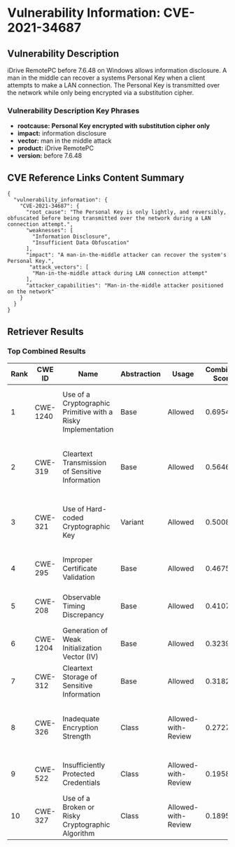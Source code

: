 # Vulnerability Information: CVE-2021-34687

## Vulnerability Description
iDrive RemotePC before 7.6.48 on Windows allows information disclosure. A man in the middle can recover a systems Personal Key when a client attempts to make a LAN connection. The Personal Key is transmitted over the network while only being encrypted via a substitution cipher.

### Vulnerability Description Key Phrases
- **rootcause:** **Personal Key encrypted with substitution cipher only**
- **impact:** information disclosure
- **vector:** man in the middle attack
- **product:** iDrive RemotePC
- **version:** before 7.6.48

## CVE Reference Links Content Summary
```
{
  "vulnerability_information": {
    "CVE-2021-34687": {
      "root_cause": "The Personal Key is only lightly, and reversibly, obfuscated before being transmitted over the network during a LAN connection attempt.",
      "weaknesses": [
        "Information Disclosure",
        "Insufficient Data Obfuscation"
      ],
      "impact": "A man-in-the-middle attacker can recover the system's Personal Key.",
       "attack_vectors": [
        "Man-in-the-middle attack during LAN connection attempt"
      ],
      "attacker_capabilities": "Man-in-the-middle attacker positioned on the network"
    }
  }
}
```

## Retriever Results

### Top Combined Results

| Rank | CWE ID | Name | Abstraction | Usage | Combined Score | Retrievers | Individual Scores |
|------|--------|------|-------------|-------|---------------|------------|-------------------|
| 1 | CWE-1240 | Use of a Cryptographic Primitive with a Risky Implementation | Base | Allowed | 0.6954 | dense, sparse, graph | dense: 0.462, sparse: 0.432, graph: 0.607 |
| 2 | CWE-319 | Cleartext Transmission of Sensitive Information | Base | Allowed | 0.5646 | dense, sparse, graph | dense: 0.410, sparse: 0.262, graph: 0.587 |
| 3 | CWE-321 | Use of Hard-coded Cryptographic Key | Variant | Allowed | 0.5008 | dense, sparse, graph | dense: 0.462, sparse: 0.274, graph: 0.431 |
| 4 | CWE-295 | Improper Certificate Validation | Base | Allowed | 0.4675 | sparse, graph | sparse: 0.235, graph: 0.932 |
| 5 | CWE-208 | Observable Timing Discrepancy | Base | Allowed | 0.4107 | sparse, graph | sparse: 0.225, graph: 0.789 |
| 6 | CWE-1204 | Generation of Weak Initialization Vector (IV) | Base | Allowed | 0.3239 | dense, sparse | dense: 0.398, sparse: 0.218 |
| 7 | CWE-312 | Cleartext Storage of Sensitive Information | Base | Allowed | 0.3182 | dense, sparse | dense: 0.405, sparse: 0.202 |
| 8 | CWE-326 | Inadequate Encryption Strength | Class | Allowed-with-Review | 0.2727 | dense, sparse, graph | dense: 0.431, sparse: 0.207, graph: 0.365 |
| 9 | CWE-522 | Insufficiently Protected Credentials | Class | Allowed-with-Review | 0.1958 | dense, sparse | dense: 0.416, sparse: 0.219 |
| 10 | CWE-327 | Use of a Broken or Risky Cryptographic Algorithm | Class | Allowed-with-Review | 0.1895 | sparse, graph | sparse: 0.250, graph: 0.503 |

